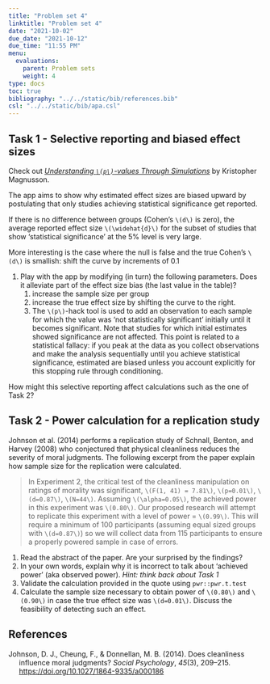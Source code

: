 ```yaml
---
title: "Problem set 4"
linktitle: "Problem set 4"
date: "2021-10-02"
due_date: "2021-10-12"
due_time: "11:55 PM"
menu:
  evaluations:
    parent: Problem sets
    weight: 4
type: docs
toc: true
bibliography: "../../static/bib/references.bib"
csl: "../../static/bib/apa.csl"
---
```


## Task 1 - Selective reporting and biased effect sizes

Check out [*Understanding `\(p\)`-values Through Simulations*](https://rpsychologist.com/pvalue/) by Kristopher Magnusson.

The app aims to show why estimated effect sizes are biased upward by postulating that only studies achieving statistical significance get reported.

If there is no difference between groups (Cohen’s `\(d\)` is zero), the average reported effect size `\(\widehat{d}\)` for the subset of studies that show ‘statistical significance’ at the 5% level is very large.

More interesting is the case where the null is false and the true Cohen’s `\(d\)` is smallish: shift the curve by increments of 0.1

1.  Play with the app by modifying (in turn) the following parameters. Does it alleviate part of the effect size bias (the last value in the table)?
    1.  increase the sample size per group
    2.  increase the true effect size by shifting the curve to the right.
    3.  The `\(p\)`-hack tool is used to add an observation to each sample for which the value was ‘not statistically significant’ initially until it becomes significant. Note that studies for which initial estimates showed significance are not affected. This point is related to a statistical fallacy: if you peak at the data as you collect observations and make the analysis sequentially until you achieve statistical significance, estimated are biased unless you account explicitly for this stopping rule through conditioning.

How might this selective reporting affect calculations such as the one of Task 2?

## Task 2 - Power calculation for a replication study

Johnson et al. (2014) performs a replication study of Schnall, Benton, and Harvey (2008) who conjectured that physical cleanliness reduces the severity of moral judgments.
The following excerpt from the paper explain how sample size for the replication were calculated.

> In Experiment 2, the critical test of the cleanliness manipulation on ratings of morality was significant, `\(F(1, 41) = 7.81\)`, `\(p=0.01\)`, `\(d=0.87\)`, `\(N=44\)`. Assuming `\(\alpha=0.05\)`, the achieved power in this experiment was `\(0.80\)`. Our proposed research will attempt to replicate this experiment with a level of power = `\(0.99\)`. This will require a minimum of 100 participants (assuming equal sized groups with `\(d=0.87\)`) so we will collect data from 115 participants to ensure a properly powered sample in case of errors.

1.  Read the abstract of the paper. Are your surprised by the findings?
2.  In your own words, explain why it is incorrect to talk about ‘achieved power’ (aka observed power). *Hint: think back about Task 1*
3.  Validate the calculation provided in the quote using `pwr::pwr.t.test`
4.  Calculate the sample size necessary to obtain power of `\(0.80\)` and `\(0.90\)` in case the true effect size was `\(d=0.01\)`. Discuss the feasibility of detecting such an effect.

## References

<div id="refs" class="references csl-bib-body hanging-indent" line-spacing="2">

<div id="ref-Johnson:2014" class="csl-entry">

Johnson, D. J., Cheung, F., & Donnellan, M. B. (2014). Does cleanliness influence moral judgments? *Social Psychology*, *45*(3), 209–215. <https://doi.org/10.1027/1864-9335/a000186>

</div>

</div>
